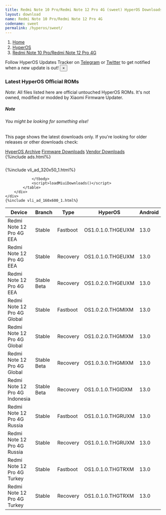 ```yaml
---
title: Redmi Note 10 Pro/Redmi Note 12 Pro 4G (sweet) HyperOS Downloads
layout: download
name: Redmi Note 10 Pro/Redmi Note 12 Pro 4G
codename: sweet
permalink: /hyperos/sweet/
---
```

<nav aria-label="breadcrumb">
    <ol class="breadcrumb">
        <li class="breadcrumb-item"><a href="/">Home</a></li>
        <li class="breadcrumb-item"><a href="/hyperos/">HyperOS</a></li>
        <li class="breadcrumb-item active" aria-current="page"><a href="/hyperos/sweet/">Redmi Note 10 Pro/Redmi Note 12 Pro 4G</a></li>
    </ol>
</nav>
<div class="alert alert-primary alert-dismissible fade show" role="alert">
    Follow HyperOS Updates Tracker on <a href="https://t.me/MIUIUpdatesTracker" class="alert-link">Telegram</a>
     or <a href="https://twitter.com/MiFwUpdater" class="alert-link">Twitter</a> to get notified when a new update is out!
    <button type="button" class="close" data-dismiss="alert" aria-label="Close">
        <span aria-hidden="true">&times;</span>
    </button>
</div>

### Latest HyperOS Official ROMs
*Note*: All files listed here are official untouched HyperOS ROMs. It's not owned, modified or modded by Xiaomi Firmware Updater.
<div class="card">
  <div class="card-body">
    <h5 class="card-title">Note</h5>
    <h6 class="card-subtitle mb-2 text-muted">You might be looking for something else!</h6>
    <p class="card-text">This page shows the latest downloads only.
     If you're looking for older releases or other downloads check:</p>
    <a href="/archive/hyperos/sweet/" class="card-link">HyperOS Archive</a>
    <a href="/firmware/sweet/" class="card-link">Firmware Downloads</a>
    <a href="/vendor/sweet/" class="card-link">Vendor Downloads</a>
  </div>
</div>
{%include ads.html%}
<div class="row justify-content-center">
    <div class="col-10">
        <div class="table-responsive-md" style="margin-top: 25px;">
            {%include vli_ad_320x50_1.html%}
            <table id="miui" class="display dt-responsive nowrap compact table table-striped table-hover table-sm">
                <thead class="thead-dark">
                    <tr>
                        <th data-ref="device">Device</th>
                        <th data-ref="branch">Branch</th>
                        <th data-ref="type">Type</th>
                        <th data-ref="miui">HyperOS</th>
                        <th data-ref="android">Android</th>
                        <th data-ref="size">Size</th>
                        <th data-ref="size">Date</th>
                        <th data-ref="link">Link</th>
                    </tr>
                </thead>
                <tbody>
                <tr><td>Redmi Note 12 Pro 4G EEA</td><td>Stable</td><td>Fastboot</td><td>OS1.0.1.0.THGEUXM</td><td>13.0</td><td>6.6 GB</td><td>2024-02-27</td><td><a href="/hyperos/sweet/stable/OS1.0.1.0.THGEUXM/">Download</a></td></tr>
<tr><td>Redmi Note 12 Pro 4G EEA</td><td>Stable</td><td>Recovery</td><td>OS1.0.1.0.THGEUXM</td><td>13.0</td><td>4.2 GB</td><td>2024-02-20</td><td><a href="/hyperos/sweet/stable/OS1.0.1.0.THGEUXM/">Download</a></td></tr>
<tr><td>Redmi Note 12 Pro 4G EEA</td><td>Stable Beta</td><td>Recovery</td><td>OS1.0.2.0.THGEUXM</td><td>13.0</td><td>4.2 GB</td><td>2024-03-25</td><td><a href="/hyperos/sweet/stable beta/OS1.0.2.0.THGEUXM/">Download</a></td></tr>
<tr><td>Redmi Note 12 Pro 4G Global</td><td>Stable</td><td>Fastboot</td><td>OS1.0.2.0.THGMIXM</td><td>13.0</td><td>7.1 GB</td><td>2024-02-23</td><td><a href="/hyperos/sweet/stable/OS1.0.2.0.THGMIXM/">Download</a></td></tr>
<tr><td>Redmi Note 12 Pro 4G Global</td><td>Stable</td><td>Recovery</td><td>OS1.0.2.0.THGMIXM</td><td>13.0</td><td>4.3 GB</td><td>2024-01-28</td><td><a href="/hyperos/sweet/stable/OS1.0.2.0.THGMIXM/">Download</a></td></tr>
<tr><td>Redmi Note 12 Pro 4G Global</td><td>Stable Beta</td><td>Recovery</td><td>OS1.0.3.0.THGMIXM</td><td>13.0</td><td>4.2 GB</td><td>2024-03-21</td><td><a href="/hyperos/sweet/stable beta/OS1.0.3.0.THGMIXM/">Download</a></td></tr>
<tr><td>Redmi Note 12 Pro 4G Indonesia</td><td>Stable Beta</td><td>Recovery</td><td>OS1.0.1.0.THGIDXM</td><td>13.0</td><td>4.1 GB</td><td>2024-03-21</td><td><a href="/hyperos/sweet/stable beta/OS1.0.1.0.THGIDXM/">Download</a></td></tr>
<tr><td>Redmi Note 12 Pro 4G Russia</td><td>Stable</td><td>Fastboot</td><td>OS1.0.1.0.THGRUXM</td><td>13.0</td><td>6.8 GB</td><td>2024-02-28</td><td><a href="/hyperos/sweet/stable/OS1.0.1.0.THGRUXM/">Download</a></td></tr>
<tr><td>Redmi Note 12 Pro 4G Russia</td><td>Stable</td><td>Recovery</td><td>OS1.0.1.0.THGRUXM</td><td>13.0</td><td>4.1 GB</td><td>2024-02-20</td><td><a href="/hyperos/sweet/stable/OS1.0.1.0.THGRUXM/">Download</a></td></tr>
<tr><td>Redmi Note 12 Pro 4G Turkey</td><td>Stable</td><td>Fastboot</td><td>OS1.0.1.0.THGTRXM</td><td>13.0</td><td>6.0 GB</td><td>2024-03-05</td><td><a href="/hyperos/sweet/stable/OS1.0.1.0.THGTRXM/">Download</a></td></tr>
<tr><td>Redmi Note 12 Pro 4G Turkey</td><td>Stable</td><td>Recovery</td><td>OS1.0.1.0.THGTRXM</td><td>13.0</td><td>4.1 GB</td><td>2024-03-21</td><td><a href="/hyperos/sweet/stable/OS1.0.1.0.THGTRXM/">Download</a></td></tr>

                </tbody>
                <script>loadMiuiDownloads()</script>
            </table>
        </div>
    </div>
    {%include vli_ad_160x600_1.html%}
</div>
